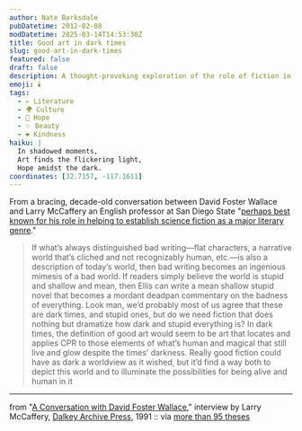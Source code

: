 ```yaml
---
author: Nate Barksdale
pubDatetime: 2012-02-08
modDatetime: 2025-03-14T14:53:30Z
title: Good art in dark times
slug: good-art-in-dark-times
featured: false
draft: false
description: A thought-provoking exploration of the role of fiction in reflecting and transcending the darkness of our times.
emoji: 🕯️
tags:
  - ✍️ Literature
  - 🌍 Culture
  - 🌈 Hope
  - ✨ Beauty
  - ❤️ Kindness
haiku: |
  In shadowed moments,  
  Art finds the flickering light,  
  Hope amidst the dark.
coordinates: [32.7157, -117.1611]
---
```


From a bracing, decade-old conversation between David Foster Wallace and Larry McCaffery an English professor at San Diego State "[perhaps best known for his role in helping to establish science fiction as a major literary genre](http://en.wikipedia.org/wiki/Larry_McCaffery)."

> If what’s always distinguished bad writing—flat characters, a narrative world that’s cliched and not recognizably human, etc.—is also a description of today’s world, then bad writing becomes an ingenious mimesis of a bad world. If readers simply believe the world is stupid and shallow and mean, then Ellis can write a mean shallow stupid novel that becomes a mordant deadpan commentary on the badness of everything. Look man, we’d probably most of us agree that these are dark times, and stupid ones, but do we need fiction that does nothing but dramatize how dark and stupid everything is? In dark times, the definition of good art would seem to be art that locates and applies CPR to those elements of what’s human and magical that still live and glow despite the times’ darkness. Really good fiction could have as dark a worldview as it wished, but it’d find a way both to depict this world and to illuminate the possibilities for being alive and human in it

---

from "[A Conversation with David Foster Wallace](https://www.google.com/search?q=%22A%20Conversation%20with%20David%20Foster%20Wallace%22%20dalkeyarchive.com)," interview by Larry McCaffery, [Dalkey Archive Press](https://www.google.com/search?q=%22Dalkey%20Archive%20Press%22%20dalkeyarchive.com), 1991 :: via [more than 95 theses](http://web.archive.org/web/20130113000431/http://ayjay.tumblr.com/post/17207284764/if-whats-always-distinguished-bad-writing-flat)
